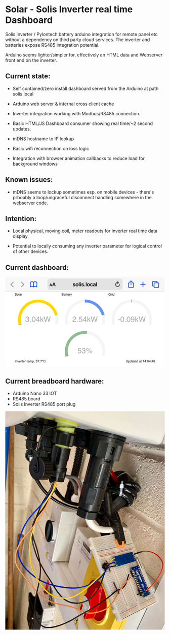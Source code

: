 # Solar - Solis Inverter real time Dashboard
Solis inverter / Pylontech battery arduino integration for remote panel etc without a dependency on third party cloud services.
The inverter and batteries expose RS485 integration potential.

Arduino seems lighter/simpler for, effectively an HTML data and Webserver front end on the inverter.

## Current state:

 - Self contained/zero install dashboard served from the Arduino at path solis.local
 
 - Arduino web server & internal cross client cache
 - Inverter integration working with Modbus/RS485 connection.
 - Basic HTML/JS Dashboard consumer showing real time/~2 second updates.
 - mDNS hostname to IP lookup
 - Basic wifi reconnection on loss logic
 - Integration with browser animation callbacks to reduce load for background windows

## Known issues:

 - mDNS seems to lockup sometimes esp. on mobile devices - there's prboably a loop/ungraceful disconnect handling somewhere in the webserver code.

## Intention:

- Local physical, moving coil, meter readouts for inverter real time data display.

- Potential to locally consuming any inverter parameter for logical control of other devices.



## Current dashboard:
![alt text](https://github.com/RichardL64/Solar/blob/main/Solis%20Dashboard%20on%20mobile.PNG)

## Current breadboard hardware:
 - Arduino Nano 33 IOT
 - RS485 board
 - Solis Inverter RS485 port plug

![alt text](https://github.com/RichardL64/Solar/blob/main/Solis%20comms%20hardware%20test.jpeg)
